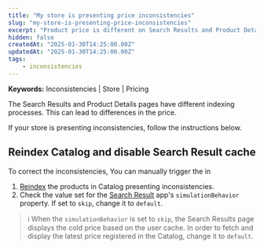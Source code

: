 ```yaml
---
title: "My store is presenting price inconsistencies"
slug: "my-store-is-presenting-price-inconsistencies"
excerpt: "Product price is different on Search Results and Product Detail pages."
hidden: false
createdAt: "2025-01-30T14:25:00.00Z"
updatedAt: "2025-01-30T14:25:00.00Z"
tags:
    - inconsistencies
---
```


**Keywords:** Inconsistencies | Store | Pricing

The Search Results and Product Details pages have different indexing processes. This can lead to differences in the price.

If your store is presenting inconsistencies, follow the instructions below.

## Reindex Catalog and disable Search Result cache

To correct the inconsistencies, You can manually trigger the in

1. [Reindex](https://help.vtex.com/en/tutorial/i-cant-index-a-product-in-the-catalog--5ZKLTqnCyGbWEYGPTCBIxI) the products in Catalog presenting inconsistencies.
2. Check the value set for the [Search Result](https://developers.vtex.com/docs/apps/vtex.search-result) app's `simulationBehavior` property. If set to `skip`, change it to `default`.

>ℹ️ When the `simulationBehavior` is set to `skip`, the Search Results page displays the cold price based on the user cache. In order to fetch and display the latest price registered in the Catalog, change it to `default`.
